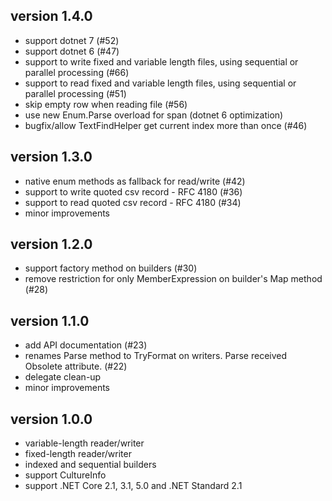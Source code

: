 ## version 1.4.0
- support dotnet 7 (#52)
- support dotnet 6 (#47)
- support to write fixed and variable length files, using sequential or parallel processing (#66)
- support to read fixed and variable length files, using sequential or parallel processing (#51)
- skip empty row when reading file (#56)
- use new Enum.Parse overload for span (dotnet 6 optimization)
- bugfix/allow TextFindHelper get current index more than once (#46)

## version 1.3.0

- native enum methods as fallback for read/write (#42)
- support to write quoted csv record - RFC 4180 (#36)
- support to read quoted csv record - RFC 4180 (#34)
- minor improvements

## version 1.2.0

- support factory method on builders (#30)
- remove restriction for only MemberExpression on builder's Map method (#28)

## version 1.1.0

- add API documentation (#23) 
- renames Parse method to TryFormat on writers. Parse received Obsolete attribute. (#22)
- delegate clean-up
- minor improvements

## version 1.0.0

- variable-length reader/writer 
- fixed-length reader/writer 
- indexed and sequential builders
- support CultureInfo
- support .NET Core 2.1, 3.1, 5.0 and .NET Standard 2.1
